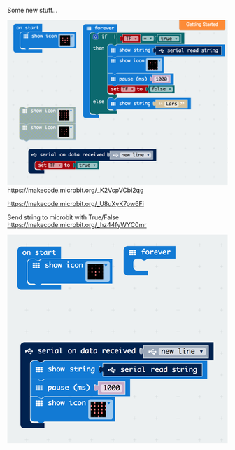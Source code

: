 Some new stuff...

<img src="https://github.com/larsgimse/microbit/blob/master/twitter/new/twitter_to_microbit_txt.png">
https://makecode.microbit.org/_K2VcpVCbi2qg




https://makecode.microbit.org/_U8uXyK7pw6Fi

Send string to microbit with True/False
https://makecode.microbit.org/_hz44fyWYC0mr

<img src="https://github.com/larsgimse/microbit/blob/master/twitter/new/Skjermbilde%202017-10-08%20kl.%2000.08.50.png">
